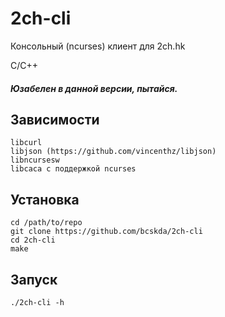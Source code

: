 # 2ch-cli
Консольный (ncurses) клиент для 2ch.hk

C/C++

##### Юзабелен в данной версии, пытайся.

## Зависимости
```
libcurl
libjson (https://github.com/vincenthz/libjson)
libncursesw
libcaca с поддержкой ncurses
```
## Установка
```
cd /path/to/repo
git clone https://github.com/bcskda/2ch-cli
cd 2ch-cli
make
```
## Запуск
```
./2ch-cli -h
```
